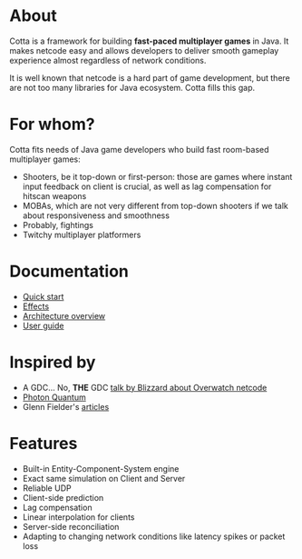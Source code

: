 # About
Cotta is a framework for building **fast-paced multiplayer games** in Java. It
makes netcode easy and allows developers to deliver smooth gameplay experience
almost regardless of network conditions.

It is well known that netcode is a hard part of game development, but there are
not too many libraries for Java ecosystem. Cotta fills this gap.

# For whom?
Cotta fits needs of Java game developers who build fast room-based multiplayer
games:
- Shooters, be it top-down or first-person: those are games where instant input
feedback on client is crucial, as well as lag compensation for hitscan weapons
- MOBAs, which are not very different from top-down shooters if we talk about
responsiveness and smoothness
- Probably, fightings
- Twitchy multiplayer platformers

[//]: # (Cotta **doesn't really suit** needs of those who work on)

[//]: # (- turn-based games: just use whatever protocol, you don't need reliable UDP)

[//]: # (- real-time strategies: most would run fine without client-side prediction and )

[//]: # (lag compensation, and the ECS engine of Cotta is not a state-of-art thing &#40;yet&#41;, )

[//]: # (so use something else)

[//]: # (- MMOs where the world is huge: Cotta simulates the whole world identically on)

[//]: # (Server and all Clients, and it doesn't make sense for MMOs.)

# Documentation
- [Quick start](quick-start.md)
- [Effects](effects.md)
- [Architecture overview](architecture-overview.md)
- [User guide](user-guide.md)

# Inspired by
- A GDC... No, **THE** GDC [talk by Blizzard about Overwatch netcode](https://www.youtube.com/watch?v=W3aieHjyNvw)
- [Photon Quantum](https://www.photonengine.com/quantum#)
- Glenn Fielder's [articles](https://gafferongames.com/)

# Features
- Built-in Entity-Component-System engine
- Exact same simulation on Client and Server
- Reliable UDP
- Client-side prediction
- Lag compensation
- Linear interpolation for clients
- Server-side reconciliation
- Adapting to changing network conditions like latency spikes or packet loss
